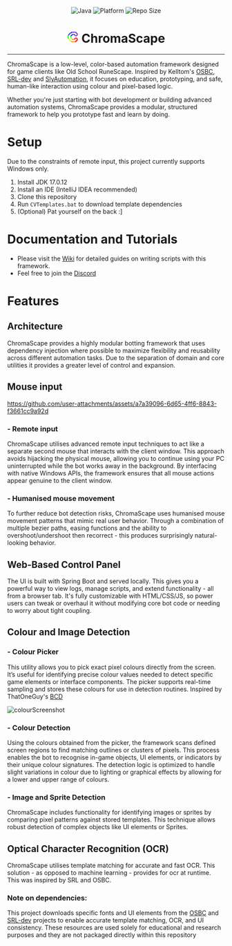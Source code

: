 <div align="center">

  ![Java](https://img.shields.io/badge/Java-17-blue)
  ![Platform](https://img.shields.io/badge/Platform-Windows-orange)
  ![Repo Size](https://img.shields.io/github/repo-size/StaticSweep/ChromaScape)

</div>

<div align="center">
  <h1>
    <img src="src/main/resources/static/imagesWeb/CS.png" alt="logo" width="27">
    ChromaScape
  </h1>
</div>

---

ChromaScape is a low-level, color-based automation framework designed for game clients like Old School RuneScape. Inspired by Kelltom's [OSBC](https://github.com/kelltom/OS-Bot-COLOR/tree/main), [SRL-dev](https://github.com/Villavu/SRL-Development/tree/master) and [SlyAutomation](https://github.com/slyautomation/), it focuses on education, prototyping, and safe, human-like interaction using colour and pixel-based logic.

Whether you're just starting with bot development or building advanced automation systems, ChromaScape provides a modular, structured framework to help you prototype fast and learn by doing.

# Setup
Due to the constraints of remote input, this project currently supports Windows only.

1. Install JDK 17.0.12
2. Install an IDE (IntelliJ IDEA recommended)
3. Clone this repository
4. Run `CVTemplates.bat` to download template dependencies
5. (Optional) Pat yourself on the back :]

# Documentation and Tutorials
- Please visit the [Wiki](https://github.com/StaticSweep/ChromaScape/wiki) for detailed guides on writing scripts with this framework.
- Feel free to join the [Discord](https://discord.gg/UKeR4Bpk)

# Features

## Architecture
ChromaScape provides a highly modular botting framework that uses dependency injection where possible to maximize flexibility and reusability across different automation tasks.
Due to the separation of domain and core utilities it provides a greater level of control and expansion.

## Mouse input


https://github.com/user-attachments/assets/a7a39096-6d65-4ff6-8843-f3661cc9a92d


### - Remote input
ChromaScape utilises advanced remote input techniques to act like a separate second mouse that interacts with the client window. 
This approach avoids hijacking the physical mouse, allowing you to continue using your PC uninterrupted while the bot works away in the background. 
By interfacing with native Windows APIs, the framework ensures that all mouse actions appear genuine to the client window.

### - Humanised mouse movement
To further reduce bot detection risks, ChromaScape uses humanised mouse movement patterns that mimic real user behavior. Through a combination of multiple bezier paths, easing functions and the ability to overshoot/undershoot then recorrect - this produces surprisingly natural-looking behavior.

## Web-Based Control Panel

The UI is built with Spring Boot and served locally. This gives you a powerful way to view logs, manage scripts, and extend functionality - all from a browser tab. It's fully customizable with HTML/CSS/JS, so power users can tweak or overhaul it without modifying core bot code or needing to worry about tight coupling.

## Colour and Image Detection

### - Colour Picker
This utility allows you to pick exact pixel colours directly from the screen. It’s useful for identifying precise colour values needed to detect specific game elements or interface components. The picker supports real-time sampling and stores these colours for use in detection routines. Inspired by ThatOneGuy's [BCD](https://github.com/ThatOneGuyScripts/BetterColorDetection)

<img width="1298" height="751" alt="colourScreenshot" src="https://github.com/user-attachments/assets/b93eb66c-2a61-40ba-9abb-24fb0596d7b5" />

### - Colour Detection
Using the colours obtained from the picker, the framework scans defined screen regions to find matching outlines or clusters of pixels. This process enables the bot to recognise in-game objects, UI elements, or indicators by their unique colour signatures. The detection logic is optimized to handle slight variations in colour due to lighting or graphical effects by allowing for a lower and upper range of colours.

### - Image and Sprite Detection
ChromaScape includes functionality for identifying images or sprites by comparing pixel patterns against stored templates. This technique allows robust detection of complex objects like UI elements or Sprites.

## Optical Character Recognition (OCR)
ChromaScape utilises template matching for accurate and fast OCR. This solution - as opposed to machine learning - provides for ocr at runtime. This was inspired by SRL and OSBC.

### Note on dependencies:
This project downloads specific fonts and UI elements from the [OSBC](https://github.com/kelltom/OS-Bot-COLOR/tree/main) and [SRL-dev](https://github.com/Villavu/SRL-Development/tree/master) projects to enable accurate template matching, OCR, and UI consistency. These resources are used solely for educational and research purposes and they are not packaged directly within this repository
